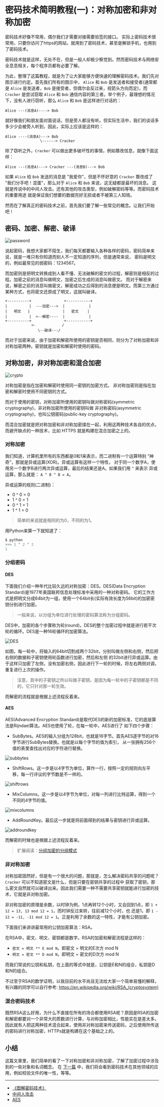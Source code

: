 # 密码技术简明教程(一)：对称加密和非对称加密

密码技术好像不常用，偶尔我们才需要对接需要验签的接口。
实际上密码技术很常用，只要你访问了https的网站，就用到了密码技术，甚至是解锁手机，也用到了密码技术。

密码技术就是这样，无处不在，但是一般人却极少察觉到。然而密码技术与网络安全息息相关，每个程序员都有必要了解。

为此，整理了这篇教程，就是为了让大家能够方便快速的理解密码技术。我们先对图示进行约定。首先我们所有的图示中，
`Alice` 和 `Bob` 是发送者和接受者(通常都是 `Alice` 是发送者，`Bob` 是接受者，但偶尔会反过来，视箭头方向而定)，而
`Cracker` 是尝试窃取 `Alice` 和 `Bob` 通信内容的第三者。举个例子，最理想的情况下，没有人进行窃听，那么 `Alice` 和
`Bob` 是这样进行对话的：

```
Alice ---(消息A)----> Bob
```

就好像我们和朋友面对面说话，但是旁人都没有听。但实际生活中，我们的谈话多多少少会被旁人听到，因此，实际上应该是这样的：

```
Alice ----(消息A)---> Bob
                \------> Cracker
```

除了窃听之外，`Cracker` 可以做出更多破坏性的事情，例如篡改信息，就像下面这样：

```
Alice ---(消息A)---> Cracker ---(消息B)---> Bob
```

如果 `Alice` 给 `Bob` 发送的消息是 "我爱你"，但是不怀好意的 `Cracker` 篡改成了 "我们分手吧！混蛋"，那么对于 `Alice` 和
`Bob` 来说，这无疑都是最坏的消息。 这就是传说中的中间人攻击。还有其他的攻击类型，例如破解密码等等。而密码技术的重要用途
就是保证我们想要的数据完好无损或者不被第三人知晓。

然而在了解真正的密码技术之前，首先我们要了解一些常见的概念。让我们开始吧！

## 密码、加密、解密、破译

![password](./img/password_on_iphone.jpg)

说起密码，我想大家都不陌生，我们每天都要输入各种各样的密码，密码简单来说，就是一堆只有你知道而别人不一定知道的序列，但是通常来说，
密码是明文的，例如最常见的弱密码：1234567。

而加密则是把明文转换成别人看不懂、无法破解的密文的过程，解密则是相反的过程。加密之前的消息叫做明文，加密之后生成的消息叫做密文。
而对于解密来说，解密之前的消息叫做密文，解密成功之后得到的消息便是明文。而第三方通过某种方式，也将密文还原成了明文，这就叫破译。

```
+----------+               +-----------+
|          |  ---加密--->  |           |
|   明文   |               |   密文    |
|          |  <--解密----  |           |
+----------+               +-----------+
            <-            /
               \--破译---/
```

而对于加密来说，由于加密和解密所使用的密钥是否相同，则分为了对称加密和非对称加密两种。密钥就是加密和解密时使用的密码。

## 对称加密，非对称加密和混合加密

![crypto](./img/asymmetric_crypto.png)

对称加密是指在加密和解密时使用同一密钥的加密方式。
非对称加密则是指在加密和解密时使用不同密钥的方式。

而对于使用的密钥，对称加密所使用的密钥叫做对称密码(symmetric cryptography)，非对称加密所使用的密钥叫做
非对称密码(asymmetric cryptography)，也叫公钥密码(public-key cryptography)。

而混合加密就是把对称加密和非对称加密揉在一起，利用这两种技术各自的优点，而避开缺点的一种技术，比如 HTTPS 就是构建在混合加密之上的。

### 对称加密

我们知道，计算机里所有的东西都是0和1来表示，而二进制有一个运算特别 “神奇”，那就是异或运算(XOR)。异或运算有这样一个特性，
对于同一个数字A，使用另一个数字B进行两次异或运算，最后的结果还是A。如果我们用 `^` 来表示 异或运算，那么就是： `A ^ B ^ B = A`。

异或运算的规则(二进制)：

- 0 ^ 0 = 0
- 1 ^ 0 = 1
- 0 ^ 1 = 1
- 1 ^ 1 = 0

> 简单的来说就是相同的为0，不同的为1。

用Python来算一下就知道了：

```python
$ python
>>> 1 ^ 2 ^ 2
1
```

### 分组密码

#### DES

下面我们介绍一种年代比较久远的对称加密：DES。DES(Data Encryption Standard)是1977年美国联邦信息处理标准中采用的一种对称密码。
它的工作方式是把明文分成64bit为一组，使用一个64bit长(实际有效长度为56bit)的加密密钥分别进行加密。

> 一般来说，以分组为单位进行处理的密码算法称为分组密码。

DES中，加密的各个步骤称为轮(round)，DES的整个加密过程中就是进行若干次轮的循环。DES是一种16轮循环的加密算法。

![DES](./img/des_round.png)

如图，每一轮中，将输入的64bit切割成两个32bit，分别叫做左侧和右侧，然后把右侧的数据和子密钥使用轮函数进行加密，然后和左侧
的32bit进行异或运算。由于这样只加密了左侧，没有加密右侧，因此进行下一轮的时候，将左右两侧对调，重复进行上次的操作。

> 注意，其中的子密钥之所以叫做子密钥，是因为每一轮中的子密钥都是不同的，它只针对那一轮生效。

而解密的流程就是根据上述流程反着来。

#### AES

AES(Advanced Encryption Standard)是取代DES的新的加密标准，它的底层算法是Rijndael算法。AES也使用了轮，在每一轮中，AES进行了
如下四个步骤：

- SubBytes。AES的输入分组为128bit，也就是16字节。首先AES逐字节的对16字节进行SubBytes替换。也就是以每个字节的值为索引，
从一张拥有256个值的表里查找出对应的字符进行替换。

![subbytes](./img/aes_subbytes.png)

- ShiftRows。这一步是以4字节为单位，算作一行，按照一定的规则向左平移，每一行评议的字节数是不一样的。

![shiftrows](./img/aes_shiftrows.png)

- MixColumns。这一步是以4字节为单位，对每一列进行比特运算，得到一个不同的4字节的值。

![mixcolumns](./img/aes_mixcolumns.png)

- AddRoundKey。最后这一步就是将前面得到的结果与密钥进行异或运算。

![addroundkey](./img/aes_addroundkey.png)

而解密的时候也是根据上述流程反着来。

> 扩展阅读：[分组加密的分组模式](https://en.wikipedia.org/wiki/Block_cipher_mode_of_operation)

### 非对称加密

对称加密固然好，但是有一个很大的问题，那就是，怎么解决密码共享的问题呢？ `Cracker` 可以不知道密文是什么，但是只要在密钥共享的过程中
获取了密钥，那么密文自然就可以破译出来。因此我们需要一种不需要共享密钥就能进行加密的技术，它就是非对称加密。

非对称加密的原理是余数，以时钟为例，1点再转12个小时，又会回到1点，即 `1 + 12 = 13, 13 mod 12 = 1`，而时钟反过来转，往前减12个小时，也
还是1，即 `1 - 12 = -11, -11 mod 12 = 1`。正是利用了余数的这一特性，才能有公钥加密。

下面我们来讲讲最常用的公钥加密算法：RSA。

在RSA中，密文、明文、密钥都是数字。RSA的加密和解密流程是这样的：

- `密文 = 明文 ** E mod N`，即密文 = 明文的E次方 mod N
- `明文 = 密文 ** D mod N`，即明文 = 密文的D次方 mod N

而我们常说的公钥和私钥，在上面的等式中就是，公钥是E和N的组合，私钥是D和N的组合。

不过至于RSA的数学证明，以我目前的水平尚且无法给大家一个简单易懂的解释，有兴趣的同学可以自行参考: https://en.wikipedia.org/wiki/RSA_(cryptosystem)

### 混合密码技术

既然RSA这么好用，为什么不直接在所有的场合都使用RSA呢？原因是RSA的加密和解密都要对一个非常大的质数进行计算，与对称加密相比，性能实在是差太多。
因此就有人把这两种技术混合起来，使用非对称加密来传送密码，之后使用所传送的密码进行对称加密，HTTPs就是构建在这个基础之上的。

## 小结

这篇文章里，我们简单的看了一下对称加密和非对称加密，了解了加密过程中涉及到的一些对象和名词概念。
在 [下一篇](https://jiajunhuang.com/articles/2019_05_14-crypto_part2.md.html) 中，我们将会看到密码技术在其他领域的应用，例如校验文件的唯一性，等等。

---

- [《图解密码技术》](https://book.douban.com/subject/26822106/)
- [中间人攻击](https://zh.wikipedia.org/wiki/%E4%B8%AD%E9%97%B4%E4%BA%BA%E6%94%BB%E5%87%BB)
- [AES](https://zh.wikipedia.org/zh/%E9%AB%98%E7%BA%A7%E5%8A%A0%E5%AF%86%E6%A0%87%E5%87%86)
